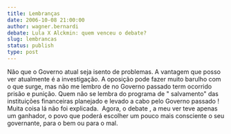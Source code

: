 ```yaml
---
title: Lembranças
date: 2006-10-08 21:00:00
author: wagner.bernardi
debate: Lula X Alckmin: quem venceu o debate?
slug: lembrancas
status: publish 
type: post
---
```


Não que o Governo atual seja isento de problemas. A vantagem que posso ver atualmente é a investigação. A oposição pode fazer muito barulho com o que surge, mas não me lembro de no Governo passado term ocorrido prisão e punição. Quem não se lembra do programa de " salvamento" das instituições financeiras planejado e levado a cabo pelo Governo passado ! Muita coisa lá não foi explicada.  Agora, o debate , a meu ver teve apenas um ganhador, o povo que poderá escolher um pouco mais consciente o seu governante, para o bem ou para o mal.


